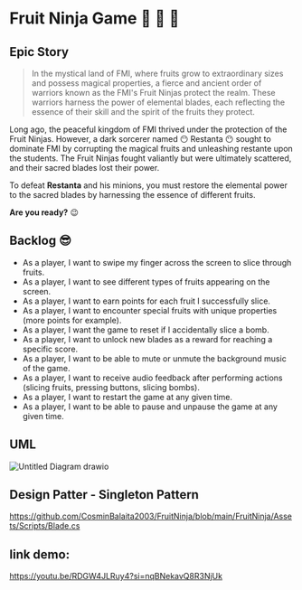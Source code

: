 # Fruit Ninja Game :watermelon: :apple: :lemon:
## Epic Story
> In the mystical land of FMI, where fruits grow to extraordinary sizes and possess magical properties, a fierce and ancient order of warriors known as the FMI's Fruit Ninjas protect the realm. These warriors harness the power of elemental blades, each reflecting the essence of their skill and the spirit of the fruits they protect.

Long ago, the peaceful kingdom of FMI thrived under the protection of the Fruit Ninjas. However, a dark sorcerer named :no_mouth: Restanta :no_mouth: sought to dominate FMI by corrupting the magical fruits and unleashing restante upon the students. The Fruit Ninjas fought valiantly but were ultimately scattered, and their sacred blades lost their power.

To defeat **Restanta** and his minions, you must restore the elemental power to the sacred blades by harnessing the essence of different fruits. 

**Are you ready?** :wink: 

## Backlog :sunglasses:

- As a player, I want to swipe my finger across the screen to slice through  fruits.
- As a player, I want to see different types of fruits appearing on the screen.
- As a player, I want to earn points for each fruit I successfully slice.
- As a player, I want to encounter special fruits with unique properties (more points for example).
- As a player, I want the game to reset if I accidentally slice a bomb.
- As a player, I want to unlock new blades as a reward for reaching a specific score.
- As a player, I want to be able to mute or unmute the background music of the game.
- As a player, I want to receive audio feedback after performing actions (slicing fruits, pressing buttons, slicing bombs).
- As a player, I want to restart the game at any given time.
- As a player, I want to be able to pause and unpause the game at any given time.

## UML

![Untitled Diagram drawio](https://github.com/CosminBalaita2003/FruitNinja/assets/126869724/6ba9080d-2f03-4817-8bb8-bf2a17b30619)

## Design Patter - Singleton Pattern
https://github.com/CosminBalaita2003/FruitNinja/blob/main/FruitNinja/Assets/Scripts/Blade.cs

## link demo: 
https://youtu.be/RDGW4JLRuy4?si=nqBNekavQ8R3NjUk